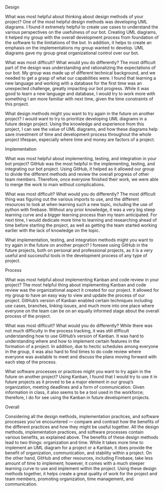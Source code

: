 Design

What was most helpful about thinking about design methods of your project?
One of the most helpful design methods was developing UML diagrams. I found it extremely helpful to create use cases to understand the various perspectives on the usefulness of our bot. Creating UML diagrams, it helped my group with the overall development process from foundation of the software to the limitations of the bot. In addition, it helps to create an emphasis on the implementations my group wanted to develop. UML diagrams gave my group great organizational control over our bot.

What was most difficult? What would you do differently?
The most difficult part of the design was understanding and rationalizing the expectations of our bot. My group was made up of different technical background, and we needed to get a grasp of what our capabilities were. I found that learning a new language and working with a database for the first time was an unexpected challenge, greatly impacting our bot progress. While it was good to learn a new language and database, I would try to work more with something I am more familiar with next time, given the time constraints of this project.

What design methods might you want to try again in the future on another project?
I would want to try to prioritize developing UML diagrams in a future design project. Using the knowledge and experience from this project, I can see the value of UML diagrams, and how these diagrams help save investment of time and development process throughout the whole project lifespan, especially where time and money are factors of a project.

Implementation

What was most helpful about implementing, testing, and integration in your bot project?
GitHub was the most helpful in the implementing, testing, and integrating our bot project. Using GitHub, it helped as it allowed our group to divide the different methods and review the overall progress of other team members. Therefore, once everyone finished their work, we were able to merge the work to main without complications.

What was most difficult? What would you do differently?
The most difficult thing was figuring out the various imports to use, and the different resources to look at when learning such a new topic, including the use of python with firebase. Without any prior knowledge, it was a very big steep learning curve and a bigger learning process than my team anticipated. For next time, I would dedicate more time to learning and researching ahead of time before starting the project, as well as getting the team started working earlier with the lack of knowledge on the topic.

What implementation, testing, and integration methods might you want to try again in the future on another project?
I foresee using GitHub in the future projects, both on personal and professional projects, as it is a very useful and successful tools in the development process of any type of project.

Process

What was most helpful about implementing Kanban and code review in your project?
The most helpful thing about implementing Kanban and code review was the organizational aspect it created for our project. It allowed for my group to have an easy way to view and update the process of our project. GitHub’s version of Kanban enabled certain techniques including use cases, branches, linking issues, and much more into one place where everyone on the team can be on an equally informed stage about the overall process of the project.

What was most difficult? What would you do differently?
While there was not much difficulty in the process tracking, it was still difficult understanding how to use GitHub’s version of Kanban. It was hard to understanding where and how to implement certain features in the formation of a project. In addition, due to hectic schedules among everyone in the group, it was also hard to find times to do code review where everyone was available to meet and discuss the plans moving forward with each step of the process.

What software processes or practices might you want to try again in the future on another project?
Using Kanban, I found that I would try to use it in future projects as it proved to be a major element in our group’s organization, meeting deadlines and a form of communication. Given information in class, it also seems to be a tool used in the workforce; therefore, I do for see using the Kanban in future development projects.

Overall

Considering all the design methods, implementation practices, and software processes you’ve encountered — compare and contrast how the benefits of the different practices and how they might be useful together.
All the design methods, implementation practices, and software processes contain various benefits, as explained above. The benefits of these design methods lead to two things: organization and time. While it takes more time to implement an UML diagram for a project or a Kanban, it does provide the benefit of organization, communication, and stability within a project. On the other hand, GitHub and other resources, including Firebase, take less amount of time to implement; however, it comes with a much steeper learning curve to use and implement within the project. Using these design methods together, it helps create a great quality of work for the project and team members, promoting organization, time management, and communication.
